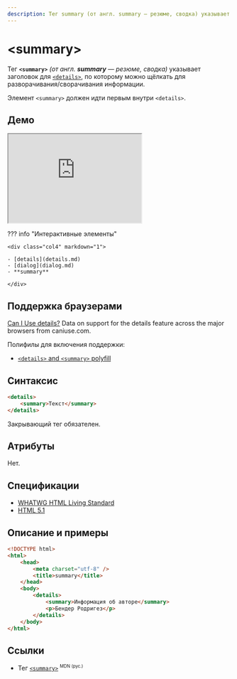 ```yaml
---
description: Тег summary (от англ. summary — резюме, сводка) указывает заголовок для details, по которому можно щёлкать для разворачивания/сворачивания информации
---
```


# &lt;summary&gt;

Тег **`<summary>`** _(от англ. **summary** — резюме, сводка)_ указывает заголовок для [`<details>`](details.md), по которому можно щёлкать для разворачивания/сворачивания информации.

Элемент `<summary>` должен идти первым внутри `<details>`.

## Демо

<iframe class="interactive is-tabbed-shorter-height" height="200" src="https://interactive-examples.mdn.mozilla.net/pages/tabbed/summary.html" title="MDN Web Docs Interactive Example" loading="lazy" data-readystate="complete"></iframe>

??? info "Интерактивные элементы"

    <div class="col4" markdown="1">

    - [details](details.md)
    - [dialog](dialog.md)
    - **summary**

    </div>

## Поддержка браузерами

<p class="ciu_embed" data-feature="details" data-periods="future_1,current,past_1,past_2">
<a href="http://caniuse.com/#feat=details">Can I Use details?</a> Data on support for the details feature across the major browsers from caniuse.com.
</p>

Полифилы для включения поддержки:

-   [`<details>` and `<summary>` polyfill](https://github.com/Modernizr/Modernizr/wiki/HTML5-Cross-Browser-Polyfills#details-and-summary)

## Синтаксис

```html
<details>
    <summary>Текст</summary>
</details>
```

Закрывающий тег обязателен.

## Атрибуты

Нет.

## Спецификации

-   [WHATWG HTML Living Standard](https://html.spec.whatwg.org/multipage/forms.html#the-summary-element)
-   [HTML 5.1](https://www.w3.org/TR/2016/REC-html51-20161101/interactive-elements.html#the-summary-element)

## Описание и примеры

```html
<!DOCTYPE html>
<html>
    <head>
        <meta charset="utf-8" />
        <title>summary</title>
    </head>
    <body>
        <details>
            <summary>Информация об авторе</summary>
            <p>Бендер Родригез</p>
        </details>
    </body>
</html>
```

## Ссылки

-   Тег [`<summary>`](https://developer.mozilla.org/ru/docs/Web/HTML/Element/summary) <sup><small>MDN (рус.)</small></sup>
